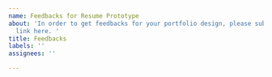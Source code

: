 ```yaml
---
name: Feedbacks for Resume Prototype
about: 'In order to get feedbacks for your portfolio design, please submit your figma
  link here. '
title: Feedbacks
labels: ''
assignees: ''

---
```



